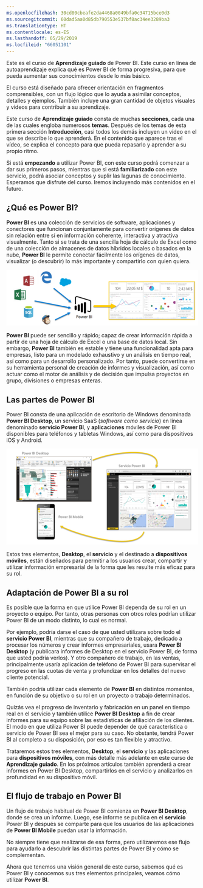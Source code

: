 ```yaml
---
ms.openlocfilehash: 30cd80cbeafe2da4468a0049bfa0c34715bce0d3
ms.sourcegitcommit: 60dad5aa0d85db790553e537bf8ac34ee3289ba3
ms.translationtype: HT
ms.contentlocale: es-ES
ms.lasthandoff: 05/29/2019
ms.locfileid: "66051101"
---
```

Este es el curso de **Aprendizaje guiado** de Power BI. Este curso en línea de autoaprendizaje explica qué es Power BI de forma progresiva, para que pueda aumentar sus conocimientos desde lo más básico.

El curso está diseñado para ofrecer orientación en fragmentos comprensibles, con un flujo lógico que lo ayuda a asimilar conceptos, detalles y ejemplos. También incluye una gran cantidad de objetos visuales y vídeos para contribuir a su aprendizaje.

Este curso de **Aprendizaje guiado** consta de muchas **secciones**, cada una de las cuales engloba numerosos **temas**. Después de los temas de esta primera sección **Introducción**, casi todos los demás incluyen un vídeo en el que se describe lo que aprenderá. En el contenido que aparece tras el vídeo, se explica el concepto para que pueda repasarlo y aprender a su propio ritmo.

Si está **empezando** a utilizar Power BI, con este curso podrá comenzar a dar sus primeros pasos, mientras que si está **familiarizado** con este servicio, podrá asociar conceptos y suplir las lagunas de conocimiento. Esperamos que disfrute del curso. Iremos incluyendo más contenidos en el futuro.

## <a name="what-is-power-bi"></a>¿Qué es Power BI?
**Power BI** es una colección de servicios de software, aplicaciones y conectores que funcionan conjuntamente para convertir orígenes de datos sin relación entre sí en información coherente, interactiva y atractiva visualmente. Tanto si se trata de una sencilla hoja de cálculo de Excel como de una colección de almacenes de datos híbridos locales o basados en la nube, **Power BI** le permite conectar fácilmente los orígenes de datos, visualizar (o descubrir) lo más importante y compartirlo con quien quiera.

![](media/0-0-what-is-power-bi/c0a0_1.png)

**Power BI** puede ser sencillo y rápido; capaz de crear información rápida a partir de una hoja de cálculo de Excel o una base de datos local. Sin embargo, **Power BI** también es estable y tiene una funcionalidad apta para empresas, listo para un modelado exhaustivo y un análisis en tiempo real, así como para un desarrollo personalizado. Por tanto, puede convertirse en su herramienta personal de creación de informes y visualización, así como actuar como el motor de análisis y de decisión que impulsa proyectos en grupo, divisiones o empresas enteras.

## <a name="the-parts-of-power-bi"></a>Las partes de Power BI
Power BI consta de una aplicación de escritorio de Windows denominada **Power BI Desktop**, un servicio SaaS (*software como servicio*) en línea denominado **servicio Power BI**, y **aplicaciones** móviles de Power BI disponibles para teléfonos y tabletas Windows, así como para dispositivos iOS y Android.

![](media/0-0-what-is-power-bi/c0a0_2.png)

Estos tres elementos, **Desktop**, el **servicio** y el destinado a **dispositivos móviles**, están diseñados para permitir a los usuarios crear, compartir y utilizar información empresarial de la forma que les resulte más eficaz para su rol.

## <a name="how-power-bi-matches-your-role"></a>Adaptación de Power BI a su rol
Es posible que la forma en que utilice Power BI dependa de su rol en un proyecto o equipo. Por tanto, otras personas con otros roles podrían utilizar Power BI de un modo distinto, lo cual es normal.

Por ejemplo, podría darse el caso de que usted utilizara sobre todo el **servicio Power BI**, mientras que su compañero de trabajo, dedicado a procesar los números y crear informes empresariales, usara **Power BI Desktop** (y publicara informes de Desktop en el servicio Power BI, de forma que usted podría verlos). Y otro compañero de trabajo, en las ventas, principalmente usaría aplicación de teléfono de Power BI para supervisar el progreso en las cuotas de venta y profundizar en los detalles del nuevo cliente potencial.

También podría utilizar cada elemento de **Power BI** en distintos momentos, en función de su objetivo o su rol en un proyecto o trabajo determinados.

Quizás vea el progreso de inventario y fabricación en un panel en tiempo real en el servicio y también utilice **Power BI Desktop** a fin de crear informes para su equipo sobre las estadísticas de afiliación de los clientes. El modo en que utiliza Power BI puede depender de qué característica o servicio de Power BI sea el mejor para su caso. No obstante, tendrá Power BI al completo a su disposición, por eso es tan flexible y atractivo.

Trataremos estos tres elementos, **Desktop**, el **servicio** y las aplicaciones para **dispositivos móviles**, con más detalle más adelante en este curso de **Aprendizaje guiado**. En los próximos artículos también aprenderá a crear informes en Power BI Desktop, compartirlos en el servicio y analizarlos en profundidad en su dispositivo móvil.

## <a name="the-flow-of-work-in-power-bi"></a>El flujo de trabajo en Power BI
Un flujo de trabajo habitual de Power BI comienza en **Power BI Desktop**, donde se crea un informe. Luego, ese informe se publica en el **servicio** Power BI y después se comparte para que los usuarios de las aplicaciones de **Power BI Mobile** puedan usar la información.

No siempre tiene que realizarse de esa forma, pero utilizaremos ese flujo para ayudarlo a descubrir las distintas partes de Power BI y cómo se complementan.

Ahora que tenemos una visión general de este curso, sabemos qué es Power BI y conocemos sus tres elementos principales, veamos cómo utilizar **Power BI**.

